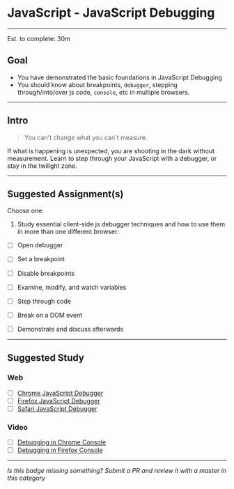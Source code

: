 # JavaScript - JavaScript Debugging

-----

Est. to complete: 30m

## Goal
- You have demonstrated the basic foundations in JavaScript Debugging
- You should know about breakpoints, `debugger`, stepping through/into/over js code, `console`, etc in multiple browsers.


-----

## Intro

>You can't change what you can't measure.

If what is happening is unexpected, you are shooting in the dark without measurement. Learn to step through your JavaScript with a debugger, or stay in the twilight zone.


-----


## Suggested Assignment(s)
Choose one:

1) Study essential client-side js debugger techniques and how to use them in more than one different browser:
  - [ ] Open debugger
  - [ ] Set a breakpoint
  - [ ] Disable breakpoints
  - [ ] Examine, modify, and watch variables
  - [ ] Step through code
  - [ ] Break on a DOM event
  - [ ] Demonstrate and discuss afterwards


-----


## Suggested Study

### Web
- [ ] [Chrome JavaScript Debugger](https://developer.chrome.com/devtools/docs/javascript-debugging)
- [ ] [Firefox JavaScript Debugger](https://developer.mozilla.org/en-US/docs/Tools/Debugger)
- [ ] [Safari JavaScript Debugger](https://developer.apple.com/library/mac/documentation/AppleApplications/Conceptual/Safari_Developer_Guide/Debugger/Debugger.html)

### Video
- [ ] [Debugging in Chrome Console](http://www.youtube.com/watch?v=asLAQrfMhyM)
- [ ] [Debugging in Firefox Console](https://youtu.be/sK8KU8oiF8s)

-----

  *Is this badge missing something? Submit a PR and review it with a master in this category*
